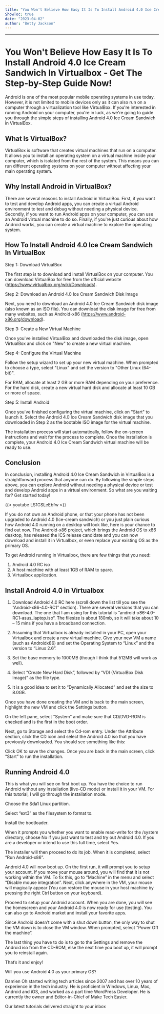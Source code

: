 ```yaml
---
title: "You Won't Believe How Easy It Is To Install Android 4.0 Ice Cream Sandwich In Virtualbox - Get The Step-by-Step Guide Now!"
ShowToc: true 
date: "2023-04-02"
author: "Betty Jackson"
---
```

*****
# You Won't Believe How Easy It Is To Install Android 4.0 Ice Cream Sandwich In Virtualbox - Get The Step-by-Step Guide Now!

Android is one of the most popular mobile operating systems in use today. However, it is not limited to mobile devices only as it can also run on a computer through a virtualization tool like VirtualBox. If you're interested in running Android on your computer, you're in luck, as we're going to guide you through the simple steps of installing Android 4.0 Ice Cream Sandwich in VirtualBox.

## What Is VirtualBox?

VirtualBox is software that creates virtual machines that run on a computer. It allows you to install an operating system on a virtual machine inside your computer, which is isolated from the rest of the system. This means you can run different operating systems on your computer without affecting your main operating system.

## Why Install Android in VirtualBox?

There are several reasons to install Android in VirtualBox. First, if you want to test and develop Android apps, you can create a virtual Android environment to test and debug without needing a physical device. Secondly, if you want to run Android apps on your computer, you can use an Android virtual machine to do so. Finally, if you're just curious about how Android works, you can create a virtual machine to explore the operating system.

## How To Install Android 4.0 Ice Cream Sandwich In VirtualBox

Step 1: Download VirtualBox

The first step is to download and install VirtualBox on your computer. You can download VirtualBox for free from the official website (https://www.virtualbox.org/wiki/Downloads).

Step 2: Download an Android 4.0 Ice Cream Sandwich Disk Image

Next, you need to download an Android 4.0 Ice Cream Sandwich disk image (also known as an ISO file). You can download the disk image for free from many websites, such as Android-x86 (https://www.android-x86.org/download).

Step 3: Create a New Virtual Machine

Once you've installed VirtualBox and downloaded the disk image, open VirtualBox and click on "New" to create a new virtual machine.

Step 4: Configure the Virtual Machine

Follow the setup wizard to set up your new virtual machine. When prompted to choose a type, select "Linux" and set the version to "Other Linux (64-bit)".

For RAM, allocate at least 2 GB or more RAM depending on your preference. For the hard disk, create a new virtual hard disk and allocate at least 10 GB or more of space.

Step 5: Install Android

Once you've finished configuring the virtual machine, click on "Start" to launch it. Select the Android 4.0 Ice Cream Sandwich disk image that you downloaded in Step 2 as the bootable ISO image for the virtual machine.

The installation process will start automatically, follow the on-screen instructions and wait for the process to complete. Once the installation is complete, your Android 4.0 Ice Cream Sandwich virtual machine will be ready to use.

## Conclusion

In conclusion, installing Android 4.0 Ice Cream Sandwich in VirtualBox is a straightforward process that anyone can do. By following the simple steps above, you can explore Android without needing a physical device or test and develop Android apps in a virtual environment. So what are you waiting for? Get started today!

{{< youtube LS1GSLeEbfw >}} 



If you do not own an Android phone, or that your phone has not been upgraded to Android 4.0 (Ice-cream sandwich) or you just plain curious how Android 4.0 running on a desktop will look like, here is your chance to find out now. The Android-x86 project, which brings the Android OS to x86 desktop, has released the ICS release candidate and you can now download and install it in Virtualbox, or even replace your existing OS as the primary OS.

To get Android running in Virtualbox, there are few things that you need:
 
1. Android 4.0 RC iso
2. A host machine with at least 1GB of RAM to spare.
3. Virtualbox application.
 
## Install Android 4.0 in Virtualbox
 
1. Download Android 4.0 RC here (scroll down the list till you see the “Android-x86-4.0-RC1” section). There are several versions that you can download. The one that I am using for this tutorial is “android-x86-4.0-RC1-asus_laptop.iso“. The filesize is about 180mb, so it will take about 10 – 15 mins if you have a broadband connection.
 
2. Assuming that Virtualbox is already installed in your PC, open your Virtualbox and create a new virtual machine. Give your new VM a name (such as Androidx86) and set the Operating System to “Linux” and the version to “Linux 2.6”.
 

 
3. Set the base memory to 1000MB (though I think that 512MB will work as well).
 
4. Select “Create New Hard Disk”, followed by “VDI (VirtualBox Disk Image)” as the file type.
 
5. It is a good idea to set it to “Dynamically Allocated” and set the size to 8.0GB.
 
Once you have done creating the VM and is back to the main screen, highlight the new VM and click the Settings button.
 
On the left pane, select “System” and make sure that CD/DVD-ROM is checked and is the first in the boot order.
 
Next, go to Storage and select the Cd-rom entry. Under the Attribute section, click the CD icon and select the Android 4.0 iso that you have previously downloaded. You should see something like this:
 
Click OK to save the changes. Once you are back in the main screen, click “Start” to run the installation.
 
## Running Android 4.0
 
This is what you will see on first boot up. You have the choice to run Android without any installation (live-CD mode) or install it in your VM. For this tutorial, I will go through the installation mode. 
 
Choose the Sda1 Linux partition.
 
Select “ext3” as the filesystem to format to.
 
Install the bootloader.
 
When it prompts you whether you want to enable read-write for the /system directory, choose No if you just want to test and try out Android 4.0. If you are a developer or intend to use this full time, select Yes.
 
The installer will then proceed to do its job. When it is completed, select “Run Android-x86”.
 
Android 4.0 will now boot up. On the first run, it will prompt you to setup your account. If you move your mouse around, you will find that it is not working within the VM. To fix this, go to “Machine” in the menu and select “Disable mouse integration”. Next, click anywhere in the VM, your mouse will magically appear (You can restore the mouse in your host machine by pressing the right Ctrl button on your keyboard).
 
Proceed to setup your Android account. When you are done, you will see the homescreen and your Android 4.0 is now ready for use (testing). You can also go to Android market and install your favorite apps.
 
Since Android doesn’t come with a shut down button, the only way to shut the VM down is to close the VM window. When prompted, select “Power Off the machine”. 
 
The last thing you have to do is to go to the Settings and remove the Android iso from the CD-ROM, else the next time you boot up, it will prompt you to reinstall again. 
 
That’s it and enjoy!
 
Will you use Android 4.0 as your primary OS?
 
Damien Oh started writing tech articles since 2007 and has over 10 years of experience in the tech industry. He is proficient in Windows, Linux, Mac, Android and iOS, and worked as a part time WordPress Developer. He is currently the owner and Editor-in-Chief of Make Tech Easier.
 
Our latest tutorials delivered straight to your inbox




